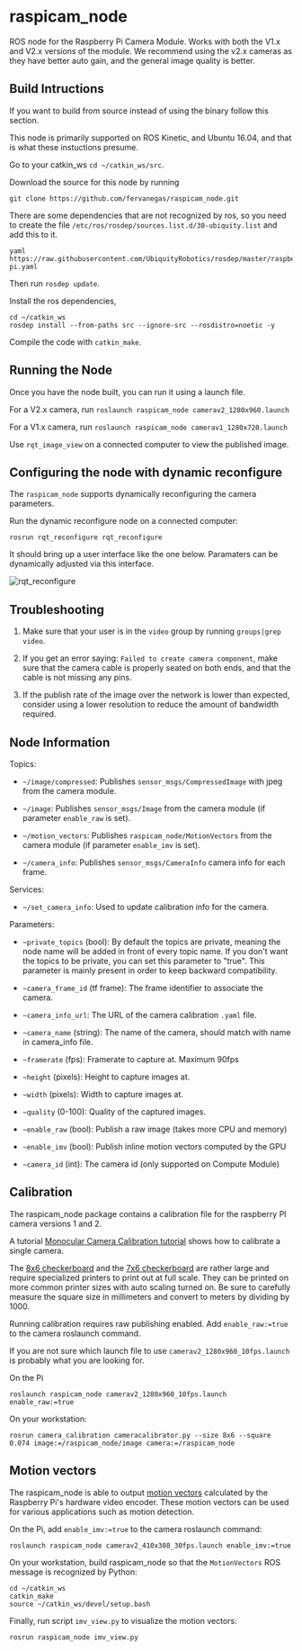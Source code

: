 # raspicam_node

ROS node for the Raspberry Pi Camera Module. Works with both the V1.x and V2.x versions of the module. We recommend using the v2.x cameras as they have better auto gain, and the general image quality is better.

## Build Intructions
If you want to build from source instead of using the binary follow this section.

This node is primarily supported on ROS Kinetic, and Ubuntu 16.04, and that is what these instuctions presume.

Go to your catkin_ws `cd ~/catkin_ws/src`.

Download the source for this node by running

`git clone https://github.com/fervanegas/raspicam_node.git`

There are some dependencies that are not recognized by ros, so you need to create the file `/etc/ros/rosdep/sources.list.d/30-ubiquity.list` and add this to it.
```
yaml https://raw.githubusercontent.com/UbiquityRobotics/rosdep/master/raspberry-pi.yaml
```

Then run `rosdep update`.

Install the ros dependencies,

```
cd ~/catkin_ws
rosdep install --from-paths src --ignore-src --rosdistro=noetic -y
```

Compile the code with `catkin_make`.

## Running the Node
Once you have the node built, you can run it using a launch file.

For a V2.x camera, run `roslaunch raspicam_node camerav2_1280x960.launch`

For a V1.x camera, run `roslaunch raspicam_node camerav1_1280x720.launch`

Use `rqt_image_view` on a connected computer to view the published image.

## Configuring the node with dynamic reconfigure
The `raspicam_node` supports dynamically reconfiguring the camera parameters.

Run the dynamic reconfigure node on a connected computer:

```
rosrun rqt_reconfigure rqt_reconfigure
```

It should bring up a user interface like the one below.  Paramaters can be dynamically adjusted via this interface.

![rqt_reconfigure](reconfigure_raspicam_node.png)


## Troubleshooting
1. Make sure that your user is in the `video` group by running `groups|grep video`.

2. If you get an error saying: `Failed to create camera component`,
make sure that the camera cable is properly seated on both ends, and that the cable is not missing any pins.

3. If the publish rate of the image over the network is lower than expected, consider using a lower resolution to reduce the amount of bandwidth required.

## Node Information

Topics:

* `~/image/compressed`:
  Publishes `sensor_msgs/CompressedImage` with jpeg from the camera module.

* `~/image`:
  Publishes `sensor_msgs/Image` from the camera module (if parameter `enable_raw` is set).

* `~/motion_vectors`:
  Publishes `raspicam_node/MotionVectors` from the camera module (if parameter `enable_imv` is set).

* `~/camera_info`:
  Publishes `sensor_msgs/CameraInfo` camera info for each frame.

Services:

* `~/set_camera_info`: Used to update calibration info for the camera.

Parameters:

* `~private_topics` (bool): By default the topics are private, meaning the node name will be added in front of every topic name.
If you don't want the topics to be private, you can set this parameter to "true".
This parameter is mainly present in order to keep backward compatibility.

* `~camera_frame_id` (tf frame): The frame identifier to associate the camera.

* `~camera_info_url`: The URL of the camera calibration `.yaml` file.

* `~camera_name` (string): The name of the camera, should match with name in camera_info file.

* `~framerate` (fps): Framerate to capture at. Maximum 90fps

* `~height` (pixels): Height to capture images at.

* `~width` (pixels): Width to capture images at.

* `~quality` (0-100): Quality of the captured images.

* `~enable_raw` (bool): Publish a raw image (takes more CPU and memory)

* `~enable_imv` (bool): Publish inline motion vectors computed by the GPU

* `~camera_id` (int): The camera id (only supported on Compute Module)

## Calibration

The raspicam_node package contains a calibration file for the raspberry
PI camera versions 1 and 2.

A tutorial
  [Monocular Camera Calibration tutorial](http://wiki.ros.org/camera_calibration/Tutorials/MonocularCalibration)
shows how to calibrate a single camera.

The
  [8x6 checkerboard](http://wiki.ros.org/camera_calibration/Tutorials/StereoCalibration?action=AttachFile&do=view&target=check-108.pdf)
and the
  [7x6 checkerboard](http://wiki.ros.org/camera_calibration/Tutorials/StereoCalibration?action=AttachFile&do=view&target=check_7x6_108mm.pdf)
are rather large and require specialized printers to print out at
full scale.  They can be printed on more common printer sizes
with auto scaling turned on.  Be sure to carefully measure the
square size in millimeters and convert to meters by dividing by 1000.

Running calibration requires raw publishing enabled. Add `enable_raw:=true` to the camera roslaunch command.

If you are not sure which launch file to use `camerav2_1280x960_10fps.launch` is probably what you are looking for.

On the Pi
```
roslaunch raspicam_node camerav2_1280x960_10fps.launch enable_raw:=true
```

On your workstation:
```
rosrun camera_calibration cameracalibrator.py --size 8x6 --square 0.074 image:=/raspicam_node/image camera:=/raspicam_node
```

## Motion vectors

The raspicam_node is able to output [motion vectors](https://www.raspberrypi.org/blog/vectors-from-coarse-motion-estimation/) calculated by the Raspberry Pi's hardware video encoder. These motion vectors can be used for various applications such as motion detection.

On the Pi, add `enable_imv:=true` to the camera roslaunch command:

```
roslaunch raspicam_node camerav2_410x308_30fps.launch enable_imv:=true
```

On your workstation, build raspicam_node so that the `MotionVectors` ROS message is recognized by Python:

```
cd ~/catkin_ws
catkin_make
source ~/catkin_ws/devel/setup.bash
```

Finally, run script `imv_view.py` to visualize the motion vectors:

```
rosrun raspicam_node imv_view.py
```
